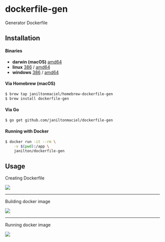 # dockerfile-gen

Generator Dockerfile

## Installation

#### Binaries

- **darwin (macOS)** [amd64](https://github.com/janiltonmaciel/dockerfile-gen/releases/download/1.8.0/dockerfile-gen_1.8.0_macOS_amd64.tar.gz)
- **linux** [386](https://github.com/janiltonmaciel/dockerfile-gen/releases/download/1.8.0/dockerfile-gen_1.8.0_linux_386.tar.gz) / [amd64](https://github.com/janiltonmaciel/dockerfile-gen/releases/download/1.8.0/dockerfile-gen_1.8.0_linux_amd64.tar.gz)
- **windows** [386](https://github.com/janiltonmaciel/dockerfile-gen/releases/download/1.8.0/dockerfile-gen_1.8.0_windows_386.zip) / [amd64](https://github.com/janiltonmaciel/dockerfile-gen/releases/download/1.8.0/dockerfile-gen_1.8.0_windows_amd64.zip)

#### Via Homebrew (macOS)
```bash
$ brew tap janiltonmaciel/homebrew-dockerfile-gen
$ brew install dockerfile-gen
```

#### Via Go

```bash
$ go get github.com/janiltonmaciel/dockerfile-gen
```

#### Running with Docker

```bash
$ docker run -it --rm \
    -v $(pwd):/app \
    janilton/dockerfile-gen
```

## Usage
Creating Dockerfile

![](https://github.com/janiltonmaciel/dockerfile-gen/blob/master/assets/img/dc-gen-create.gif)
  
---  
Building docker image  
   

![](https://github.com/janiltonmaciel/dockerfile-gen/blob/master/assets/img/dc-gen-build.gif)

---  
Running docker image  
   

![](https://github.com/janiltonmaciel/dockerfile-gen/blob/master/assets/img/dc-gen-run.gif)
